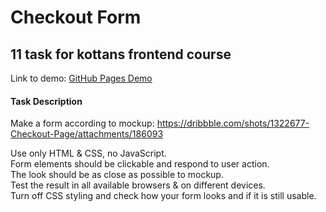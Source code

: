 # Сheckout Form
## 11 task for kottans frontend course

Link to demo: [GitHub Pages Demo](https://juliamokh.github.io/checkout-form/)


#### Task Description

Make a form according to mockup: https://dribbble.com/shots/1322677-Checkout-Page/attachments/186093

Use only HTML & CSS, no JavaScript.  
Form elements should be clickable and respond to user action.  
The look should be as close as possible to mockup.  
Test the result in all available browsers & on different devices.  
Turn off CSS styling and check how your form looks and if it is still usable.